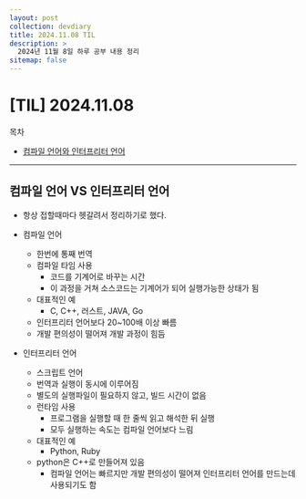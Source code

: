 ```yaml
---
layout: post
collection: devdiary
title: 2024.11.08 TIL
description: >
  2024년 11월 8일 하루 공부 내용 정리
sitemap: false
---
```


# [TIL] 2024.11.08

목차
- [컴파일 언어와 인터프리터 언어](#컴파일-언어-vs-인터프리터-언어)

---



## 컴파일 언어 VS 인터프리터 언어

- 항상 접할때마다 헷갈려서 정리하기로 했다.

- 컴파일 언어
    - 한번에 통째 번역
    - 컴파일 타임 사용
        - 코드를 기계어로 바꾸는 시간
        - 이 과정을 거쳐 소스코드는 기계어가 되어 실행가능한 상태가 됨
    - 대표적인 예
        - C, C++, 러스트, JAVA, Go
    - 인터프리터 언어보다 20~100배 이상 빠름
    - 개발 편의성이 떨어져 개발 과정이 힘듬

- 인터프리터 언어
    - 스크립트 언어
    - 번역과 실행이 동시에 이루어짐
    - 별도의 실행파일이 필요하지 않고, 빌드 시간이 없음
    - 런타임 사용
        - 프로그램을 실행할 때 한 줄씩 읽고 해석한 뒤 실행
        - 모두 실행하는 속도는 컴파일 언어보다 느림
    - 대표적인 예
        - Python, Ruby
    - python은 C++로 만들어져 있음
        - 컴파일 언어는 빠르지만 개발 편의성이 떨어져 인터프리터 언어를 만드는데 사용되기도 함